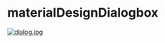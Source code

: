 # materialDesignDialogbox
[![dialog.jpg](https://s20.postimg.org/cpvbpygf1/dialog.jpg)](https://postimg.org/image/alayoves9/)
